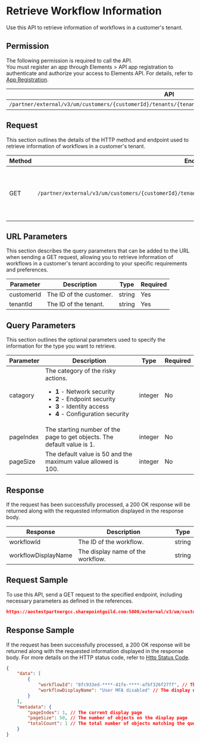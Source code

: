 # Retrieve Workflow Information

Use this API to retrieve information of workflows in a customer's tenant.

## Permission

The following permission is required to call the API.  
You must register an app through Elements > API app registration to authenticate and authorize your access to Elements API. For details, refer to [App Registration](../../register-app.md).

| API | Permission  |
|-----------|--------|
| `/partner/external/v3/um/customers/{customerId}/tenants/{tenantId}/overview/security/compliances/workflows`|elements.um.user.read.all|  

## Request

This section outlines the details of the HTTP method and endpoint used to retrieve information of workflows in a customer's tenant.

| Method | Endpoint | Description |
|-----------|--------|------------|
| GET | `/partner/external/v3/um/customers/{customerId}/tenants/{tenantId}/overview/security/compliances/workflows` | 	Retrieves information of workflows in a customer's tenant.

## URL Parameters

This section describes the query parameters that can be added to the URL when sending a GET request, allowing you to retrieve information of workflows in a customer's tenant according to your specific requirements and preferences.

| Parameter | Description | Type | Required |
| --- | --- | --- |---|
| customerId | The ID of the customer. | string | Yes |
| tenantId | The ID of the tenant. | string | Yes |

## Query Parameters

This section outlines the optional parameters used to specify the information for the type you want to retrieve.

| Parameter | Description | Type | Required |
| --- | --- | --- | --- |
| catagory | The category of the risky actions. <ul><li>**1** - Network security</li><li>**2** - Endpoint security</li><li>**3** - Identity access</li><li>**4** - Configuration security</li></ul> | integer | No |
| pageIndex | The starting number of the page to get objects. The default value is 1. | integer | No |
| pageSize | The default value is 50 and the maximum value allowed is 100.| integer | No |

## Response

If the request has been successfully processed, a 200 OK response will be returned along with the requested information displayed in the response body.
 
| Response | Description | Type |
| --- | --- | --- |
| workflowId |  The ID of the workflow. | string |
| workflowDisplayName |  The display name of the workflow. | string |

## Request Sample

To use this API, send a GET request to the specified endpoint, including necessary parameters as defined in the references. 

```json
https://aostestpartnergcc.sharepointguild.com:5000/external/v3/um/customers/966f35cc-****-47vb-****-25cdbcf82a07/tenants/0c7715b3-****-91n4-****-f3634dcfacec/overview/security/compliances/workflows
```

## Response Sample

If the request has been successfully processed, a 200 OK response will be returned along with the requested information displayed in the response body. For more details on the HTTP status code, refer to [Http Status Code](../../Use-AvePoint-Graph-API.md#http-status-code).

```json
{
    "data": [
        {
            "workflowId": "8fc933ed-****-41fe-****-afbf326f27ff", // The ID of the workflow
            "workflowDisplayName": "User MFA disabled" // The display name of the workflow
        }
    ],
    "metadata": {
        "pageIndex": 1, // The current display page
        "pageSize": 50, // The number of objects on the display page
        "totalCount": 1 // The total number of objects matching the query parameters
    }
}
```